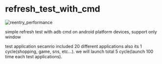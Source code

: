 # refresh_test_with_cmd
![reentry_performance](https://user-images.githubusercontent.com/118165975/209472287-5f947738-ba1a-4acc-a724-50390b71c3eb.png)


simple refresh test with adb cmd on android platform devices, support only window

test application secanrio included 20 different applications also its 1 cycle(shopping, game, sns, etc...).
we will launch total 5 cycle(launch 100 time each test applications).
